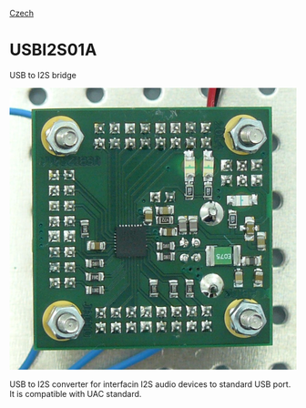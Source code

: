 
[Czech](./README.cs.md)
<!--- module --->
# USBI2S01A
<!--- Emodule --->

<!--- subtitle --->USB to I2S bridge<!--- Esubtitle --->

![USBI2S01A](DOC/SRC/img/USBI2S01A_Bottom_Big.JPG)

<!--- description --->USB to I2S converter for interfacin I2S audio devices to standard USB port. It is compatible with UAC standard.<!--- Edescription --->
            